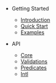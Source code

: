 - Getting Started

  - [Introduction](/)
  - [Quick Start](/getting-started/quick-start)
  - [Examples](/getting-started/examples)

- API
  - [Core](/packages/core)
  - [Validations](/packages/validations)
  - [Predicates](/packages/predicates)
  - [Intl](/packages/intl)

